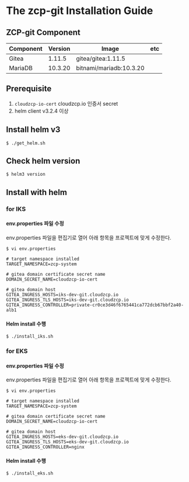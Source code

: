 # The zcp-git Installation Guide

## ZCP-git Component 

| Component        | Version           | Image  | etc |
| ------------- |-------------|-----|----|
|Gitea| 1.11.5 |gitea/gitea:1.11.5
|MariaDB| 10.3.20 |bitnami/mariadb:10.3.20

## Prerequisite

1. `cloudzcp-io-cert` cloudzcp.io 인증서 secret
2. helm client v3.2.4 이상

## Install helm v3
```
$ ./get_helm.sh
```
## Check helm version
```
$ helm3 version
```

## Install with helm

### for IKS

#### env.properties 파일 수정
env.properties 파일을 편집기로 열어 아래 항목을 프로젝트에 맞게 수정한다.

```
$ vi env.properties 
```

```
# target namespace installed
TARGET_NAMESPACE=zcp-system

# gitea domain certificate secret name
DOMAIN_SECRET_NAME=cloudzcp-io-cert

# gitea domain host
GITEA_INGRESS_HOSTS=iks-dev-git.cloudzcp.io
GITEA_INGRESS_TLS_HOSTS=iks-dev-git.cloudzcp.io
GITEA_INGRESS_CONTROLLER=private-cr0ce3d46f6765441ca772dcb67bbf2a40-alb1
```

#### Helm install 수행

```
$ ./install_iks.sh
```

### for EKS

#### env.properties 파일 수정
env.properties 파일을 편집기로 열어 아래 항목을 프로젝트에 맞게 수정한다.

```
$ vi env.properties 
```

```
# target namespace installed
TARGET_NAMESPACE=zcp-system

# gitea domain certificate secret name
DOMAIN_SECRET_NAME=cloudzcp-io-cert

# gitea domain host
GITEA_INGRESS_HOSTS=eks-dev-git.cloudzcp.io
GITEA_INGRESS_TLS_HOSTS=eks-dev-git.cloudzcp.io
GITEA_INGRESS_CONTROLLER=nginx
```

#### Helm install 수행

```
$ ./install_eks.sh
```